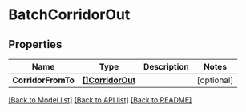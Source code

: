 # BatchCorridorOut

## Properties
Name | Type | Description | Notes
------------ | ------------- | ------------- | -------------
**CorridorFromTo** | [**[]CorridorOut**](CorridorOut.md) |  | [optional] 

[[Back to Model list]](../README.md#documentation-for-models) [[Back to API list]](../README.md#documentation-for-api-endpoints) [[Back to README]](../README.md)


